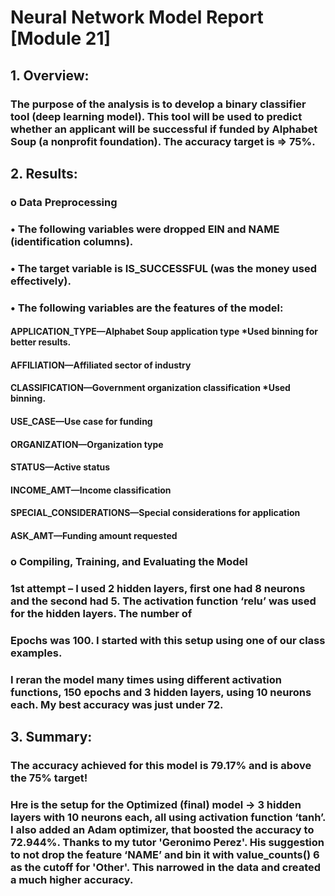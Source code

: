 # Neural Network Model Report [Module 21]
## 1.	Overview: 
### The purpose of the analysis is to develop a binary classifier tool (deep learning model). This tool will be used to predict whether an applicant will be successful if funded by Alphabet Soup (a nonprofit foundation). The accuracy target is => 75%.  

## 2.	Results:
### o	Data Preprocessing 
###    •	The following variables were dropped EIN and NAME (identification columns).
###    •	The target variable is IS_SUCCESSFUL (was the money used effectively).
###    •	The following variables are the features of the model:
####         APPLICATION_TYPE—Alphabet Soup application type *Used binning for better results.
####         AFFILIATION—Affiliated sector of industry
####         CLASSIFICATION—Government organization classification *Used binning.
####         USE_CASE—Use case for funding
####         ORGANIZATION—Organization type
####         STATUS—Active status
####         INCOME_AMT—Income classification
####         SPECIAL_CONSIDERATIONS—Special considerations for application
####         ASK_AMT—Funding amount requested

### o	Compiling, Training, and Evaluating the Model
###     1st  attempt – I used 2 hidden layers, first one had 8 neurons and the second had 5. The activation function ‘relu’ was used for the hidden layers. The number of 
###      Epochs was 100. I started with this setup using one of our class examples.
###     I reran the model many times using different activation functions, 150 epochs and 3 hidden layers, using 10 neurons each. My best accuracy was just under 72. 

## 3.	Summary: 
###   The accuracy achieved for this model is 79.17% and is above the 75% target!
###   Hre is the setup for the Optimized (final) model ->  3 hidden layers with 10 neurons each, all using activation function ‘tanh’. I also added an Adam optimizer, that     boosted the accuracy to 72.944%. Thanks to my tutor 'Geronimo Perez'. His suggestion to not drop the feature ‘NAME’ and bin it with value_counts() 6 as the cutoff for    'Other'. This narrowed in the data and created a much higher accuracy.

